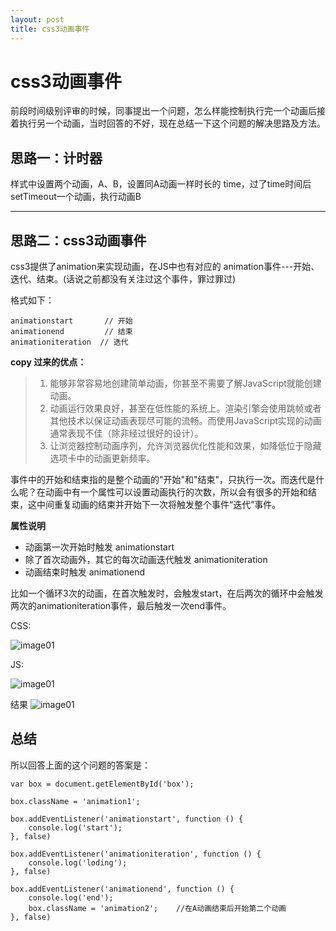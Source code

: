 ```yaml
---
layout: post
title: css3动画事件
---
```




# css3动画事件

前段时间级别评审的时候，同事提出一个问题，怎么样能控制执行完一个动画后接着执行另一个动画，当时回答的不好，现在总结一下这个问题的解决思路及方法。

## 思路一：计时器

样式中设置两个动画，A、B，设置同A动画一样时长的 time，过了time时间后setTimeout一个动画，执行动画B


----------


## 思路二：css3动画事件

css3提供了animation来实现动画，在JS中也有对应的 animation事件---开始、迭代、结束。(话说之前都没有关注过这个事件，罪过罪过)

格式如下：

``` 
animationstart	     // 开始
animationend	     // 结束
animationiteration  // 迭代	
``` 

**copy 过来的优点：**

 >1. 能够非常容易地创建简单动画，你甚至不需要了解JavaScript就能创建动画。
 >2. 动画运行效果良好，甚至在低性能的系统上。渲染引擎会使用跳帧或者其他技术以保证动画表现尽可能的流畅。而使用JavaScript实现的动画通常表现不佳（除非经过很好的设计）。
 >3. 让浏览器控制动画序列，允许浏览器优化性能和效果，如降低位于隐藏选项卡中的动画更新频率。


事件中的开始和结束指的是整个动画的"开始"和"结束"，只执行一次。而迭代是什么呢？在动画中有一个属性可以设置动画执行的次数，所以会有很多的开始和结束，这中间重复动画的结束并开始下一次将触发整个事件“迭代”事件。

**属性说明**

- 动画第一次开始时触发 animationstart
- 除了首次动画外，其它的每次动画迭代触发 animationiteration
- 动画结束时触发 animationend

比如一个循环3次的动画，在首次触发时，会触发start，在后两次的循环中会触发两次的animationiteration事件，最后触发一次end事件。

CSS:

![image01](https://lilywei739.github.io/img/161124-3.jpg)

JS:

![image01](https://lilywei739.github.io/img/161124-1.jpg)

结果
![image01](https://lilywei739.github.io/img/161124-2.jpg)


## 总结

所以回答上面的这个问题的答案是：


```
var box = document.getElementById('box');

box.className = 'animation1';

box.addEventListener('animationstart', function () {
    console.log('start');
}, false)

box.addEventListener('animationiteration', function () {
    console.log('loding');
}, false)

box.addEventListener('animationend', function () {
    console.log('end');
    box.className = 'animation2';    //在A动画结束后开始第二个动画
}, false)
``` 


